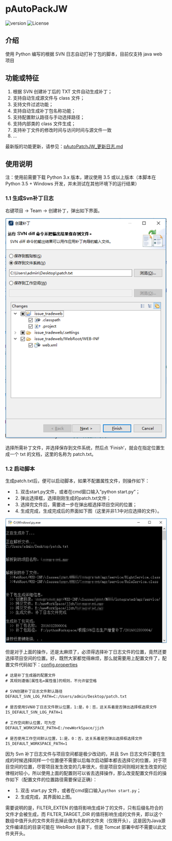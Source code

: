# pAutoPackJW

![version](https://img.shields.io/badge/python-3.5.0-red.svg)
![License](https://img.shields.io/badge/MIT-blue.svg)

## 介绍

使用 Python 编写的根据 SVN 日志自动打补丁包的脚本，目前仅支持 java web 项目

## 功能或特征

1. 根据 SVN 创建补丁后的 TXT 文件自动生成补丁；
2. 支持自动生成源文件与 class 文件；
3. 支持文件过滤功能；
4. 支持自动生成补丁包名称功能；
5. 支持配置默认路径与手动选择路径；
6. 支持内部类的 class 文件生成；
7. 支持补丁文件的修改时间与访问时间与源文件一致
8. ...

最新版的功能更新，请参见：[pAutoPatchJW_更新日志.md](https://github.com/kentTanL/aAutoPackJw/blob/master/pAutoPatchJW_更新日志.md)

## 使用说明

注：使用前需要下载 Python 3.x 版本，建议使用 3.5 或以上版本（本脚本在 Python 3.5 + Windows 开发，并未测试在其他环境下的运行结果）

### 1.1 生成Svn补丁日志

右键项目 -> Team -> 创建补丁，弹出如下界面。

![image](./imgs/save_patch.png)

选择所需补丁文件，并选择保存到文件系统，然后点 ’Finish’，就会在指定位置生成一个 txt 的文档，这里的名称为 patch.txt。

### 1.2 启动脚本

生成patch.txt后，便可以启动脚本，如果不配置属性文件，则操作如下：

- 1) 双击start.py文件，或者在cmd窗口输入”python start.py”； 
- 2) 弹出选择框，选择刚刚生成的patch.txt文件； 
- 3) 选择完文件后，需要进一步在弹出框选择项目空间的位置； 
- 4) 生成完成，生成完成后的界面如下图（这里并非1.1中对应选择的文件）。

![image](./imgs/result_1.png)

但是对于上面的操作，还是太麻烦了，必须得选择补丁日志文件的位置，竟然还要选择项目空间的位置。好，既然大家都觉得麻烦，那么就需要用上配置文件了，配置文件代码如下：[config.properties](./config.properties)

```shell
# 这是补丁生成器的配置文件
# 其规则遵循[属性名=属性值]的规则，不允许留空格

# SVN创建补丁日志文件默认路径
DEFAULT_SVN_LOG_PATH=C:/Users/admin/Desktop/patch.txt

# 是否使用SVN补丁日志文件默认位置，1:是，0：否，这关系着是否弹出选择框选择文件
IS_DEFAULT_SVN_LOG_PATH=1

# 工作空间默认位置，可为空
DEFAULT_WORKSPACE_PATH=E:/newWorkSpace/jjzh

# 是否使用工作空间默认位置，1:是，0：否，这关系着是否弹出选择框选择文件
IS_DEFAULT_WORKSPACE_PATH=1
```

因为 Svn 补丁日志文件与项目空间都是极少改动的，并且 Svn 日志文件只要在生成的时候选择同样一个位置便不需要以后每次启动脚本都去选择它的位置，对于项目空间的位置，尽管项目发生改变的几率很大，但是项目空间则相对发生改变的纪律相对较小，所以使用上面的配置则可以省去选择操作，那么改变配置文件后的操作如下（配置文件的位置路径需要保证正确）：

- 1) 双击 start.py 文件，或者在cmd窗口输入`python start.py`； 
- 2) 生成完成，其界面如上图。 

需要说明的是，FILTER_EXTEN 的值将影响生成补丁的文件，只有后缀名符合的文件才会被生成，而 FILTER_TARGET_DIR 的值将影响生成的文件夹，即以这个数组中值开头的文件夹将去掉此值为名称的文件夹（仅限开头），这是因为Java源文件编译后的目录可能在 WebRoot 目录下，但是 Tomcat 部署中却不需要以此文件夹开头。
